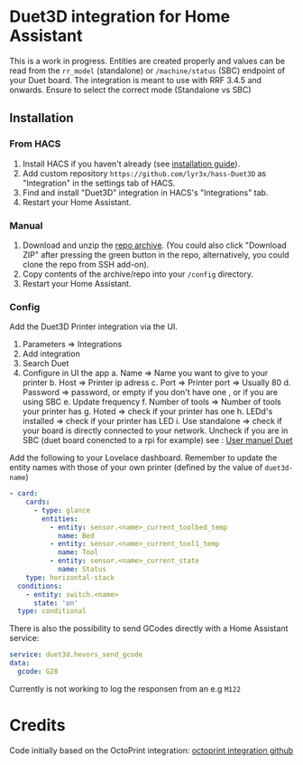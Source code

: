 # Duet3D integration for Home Assistant

This is a work in progress. Entities are created properly and values can be read from the `rr_model` (standalone) or `/machine/status` (SBC) endpoint of your Duet board. The integration is meant to use with RRF 3.4.5 and onwards.
Ensure to select the correct mode (Standalone vs SBC)

## Installation

### From HACS

1. Install HACS if you haven't already (see [installation guide](https://hacs.xyz/docs/configuration/basic)).
2. Add custom repository `https://github.com/lyr3x/hass-Duet3D` as "Integration" in the settings tab of HACS.
3. Find and install "Duet3D" integration in HACS's "Integrations" tab.
4. Restart your Home Assistant.

### Manual

1. Download and unzip the [repo archive](https://github.com/lyr3x/hass-Duet3D/archive/master.zip). (You could also click "Download ZIP" after pressing the green button in the repo, alternatively, you could clone the repo from SSH add-on).
2. Copy contents of the archive/repo into your `/config` directory.
3. Restart your Home Assistant.

### Config
Add the Duet3D Printer integration via the UI. 
1. Parameters => Integrations
2. Add integration
3. Search Duet
4. Configure in UI the app
    a. Name => Name you want to give to your printer
    b. Host => Printer ip adress
    c. Port => Printer port => Usually 80
    d. Password => password, or empty if you don't have one , or if you are using SBC
    e. Update frequency
    f. Number of tools => Number of tools your printer has
    g. Hoted => check if your printer has one
    h. LEDd's installed => check if your printer has LED
    i. Use standalone => check if your board is directly connected to your network. Uncheck if you are in SBC (duet board conencted to a rpi for example) see : [User manuel Duet](https://docs.duet3d.com/en/User_manual/Overview/Getting_started_Duet_3_MB6HC#:~:text=Standalone%20mode%20vs%20SBC%20mode%20The%20Duet%203,%28Duet%20Web%20Control%29%20etc%20work%20in%20both%20modes)



Add the following to your Lovelace dashboard. Remember to update the entity names with those of your own printer (defined by the value of `duet3d-name`)
```yaml
- card:
    cards:
      - type: glance
        entities:
          - entity: sensor.<name>_current_toolbed_temp
            name: Bed
          - entity: sensor.<name>_current_tool1_temp
            name: Tool
          - entity: sensor.<name>_current_state
            name: Status
    type: horizontal-stack
  conditions:
    - entity: switch.<name>
      state: 'on'
  type: conditional
```

There is also the possibility to send GCodes directly with a Home Assistant service:
```yaml
service: duet3d.hevors_send_gcode
data:
  gcode: G28
```
Currently is not working to log the responsen from an e.g `M122`


# Credits
Code initially based on the OctoPrint integration: [octoprint integration github](https://github.com/home-assistant/home-assistant/tree/dev/homeassistant/components/octoprint)